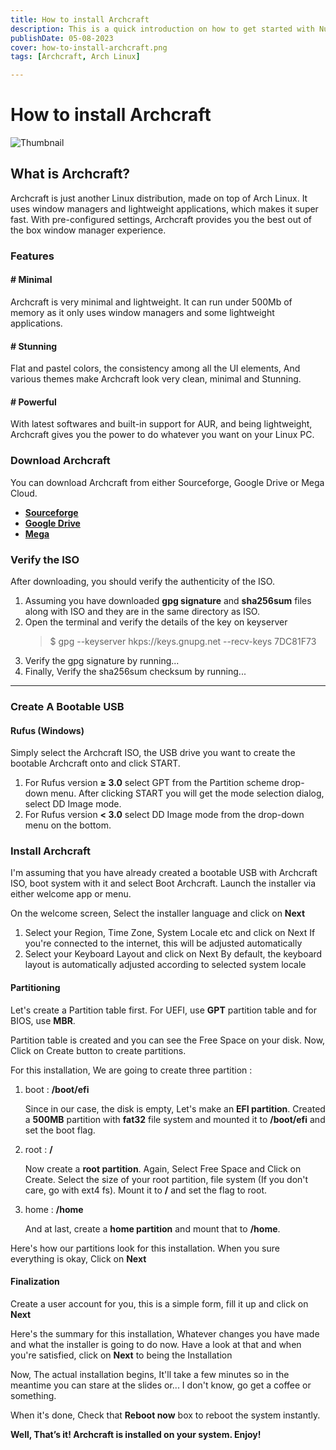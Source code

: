 ```yaml
---
title: How to install Archcraft
description: This is a quick introduction on how to get started with Nuxt 3.
publishDate: 05-08-2023
cover: how-to-install-archcraft.png
tags: [Archcraft, Arch Linux]

---
```


# How to install Archcraft

![Thumbnail](/images/blog/how-to-install-archcraft.png)

## What is Archcraft?

Archcraft is just another Linux distribution, made on top of Arch Linux. It uses window managers and lightweight applications, which makes it super fast. With pre-configured settings, Archcraft provides you the best out of the box window manager experience.

### Features

#### # Minimal

Archcraft is very minimal and lightweight. It can run under 500Mb of memory as it only uses window managers and some lightweight applications.

#### # Stunning

Flat and pastel colors, the consistency among all the UI elements, And various themes make Archcraft look very clean, minimal and Stunning.

#### # Powerful

With latest softwares and built-in support for AUR, and being lightweight, Archcraft gives you the power to do whatever you want on your Linux PC.

### Download Archcraft

You can download Archcraft from either Sourceforge, Google Drive or Mega Cloud.

* **[Sourceforge](https://sourceforge.net/projects/archcraft/files/latest/download)**
* **[Google Drive](https://drive.google.com/drive/folders/1iI4OrdZ3gMHKbRzBR6BpN4iFOp595pJw?usp=share_link)**
* **[Mega](about:blank)**

### Verify the ISO

After downloading, you should verify the authenticity of the ISO.

1. Assuming you have downloaded **gpg signature** and **sha256sum** files along with ISO and they are in the same directory as ISO.
2. Open the terminal and verify the details of the key on keyserver
    > $ gpg --keyserver hkps://keys.gnupg.net --recv-keys 7DC81F73
3. Verify the gpg signature by running...
4. Finally, Verify the sha256sum checksum by running...

***

### Create A Bootable USB

#### Rufus (Windows)

Simply select the Archcraft ISO, the USB drive you want to create the bootable Archcraft onto and click START.

1. For Rufus version **≥ 3.0** select GPT from the Partition scheme drop-down menu. After clicking START you will get the mode selection dialog, select DD Image mode.
2. For Rufus version **< 3.0** select DD Image mode from the drop-down menu on the bottom.

### Install Archcraft

I'm assuming that you have already created a bootable USB with Archcraft ISO, boot system with it and select Boot Archcraft. Launch the installer via either welcome app or menu.

On the welcome screen, Select the installer language and click on **Next**

1. Select your Region, Time Zone, System Locale etc and click on Next If you're connected to the internet, this will be adjusted automatically
2. Select your Keyboard Layout and click on Next By default, the keyboard layout is automatically adjusted according to selected system locale

#### Partitioning

Let's create a Partition table first. For UEFI, use **GPT** partition table and for BIOS, use **MBR**.

Partition table is created and you can see the Free Space on your disk. Now, Click on Create button to create partitions.

For this installation, We are going to create three partition :

1. boot : **/boot/efi**

    Since in our case, the disk is empty, Let's make an **EFI partition**. Created a **500MB** partition with **fat32** file system and mounted it to **/boot/efi** and set the boot flag.
2. root : **/**

    Now create a **root partition**. Again, Select Free Space and Click on Create. Select the size of your root partition, file system (If you don't care, go with ext4 fs). Mount it to **/** and set the flag to root.
3. home : **/home**

    And at last, create a **home partition** and mount that to **/home**.

Here's how our partitions look for this installation. When you sure everything is okay, Click on **Next**

#### Finalization

Create a user account for you, this is a simple form, fill it up and click on **Next**

Here's the summary for this installation, Whatever changes you have made and what the installer is going to do now. Have a look at that and when you're satisfied, click on **Next** to being the Installation

Now, The actual installation begins, It'll take a few minutes so in the meantime you can stare at the slides or... I don't know, go get a coffee or something.

When it's done, Check that **Reboot now** box to reboot the system instantly.

**Well, That’s it! Archcraft is installed on your system. Enjoy!**